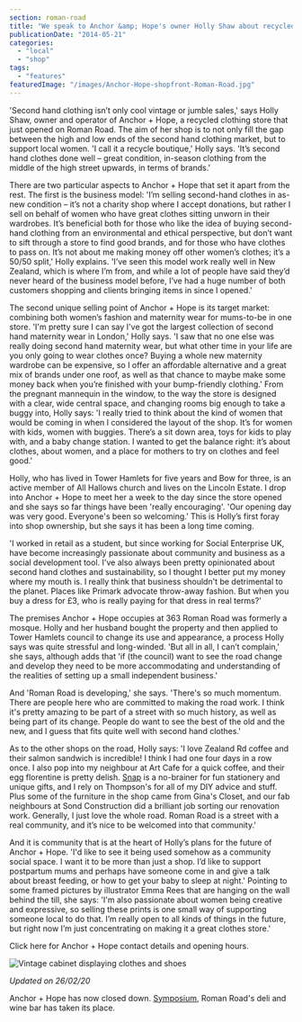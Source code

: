 ```yaml
---
section: roman-road
title: "We speak to Anchor &amp; Hope's owner Holly Shaw about recycled clothing"
publicationDate: "2014-05-21"
categories: 
  - "local"
  - "shop"
tags: 
  - "features"
featuredImage: "/images/Anchor-Hope-shopfront-Roman-Road.jpg"
---
```


'Second hand clothing isn’t only cool vintage or jumble sales,' says Holly Shaw, owner and operator of Anchor + Hope, a recycled clothing store that just opened on Roman Road. The aim of her shop is to not only fill the gap between the high and low ends of the second hand clothing market, but to support local women. 'I call it a recycle boutique,' Holly says. 'It’s second hand clothes done well – great condition, in-season clothing from the middle of the high street upwards, in terms of brands.'

There are two particular aspects to Anchor + Hope that set it apart from the rest. The first is the business model: 'I’m selling second-hand clothes in as-new condition – it’s not a charity shop where I accept donations, but rather I sell on behalf of women who have great clothes sitting unworn in their wardrobes. It’s beneficial both for those who like the idea of buying second-hand clothing from an environmental and ethical perspective, but don’t want to sift through a store to find good brands, and for those who have clothes to pass on. It’s not about me making money off other women’s clothes; it’s a 50/50 split,' Holly explains. 'I’ve seen this model work really well in New Zealand, which is where I’m from, and while a lot of people have said they’d never heard of the business model before, I’ve had a huge number of both customers shopping and clients bringing items in since I opened.'

The second unique selling point of Anchor + Hope is its target market: combining both women’s fashion and maternity wear for mums-to-be in one store. 'I'm pretty sure I can say I've got the largest collection of second hand maternity wear in London,' Holly says. 'I saw that no one else was really doing second hand maternity wear, but what other time in your life are you only going to wear clothes once? Buying a whole new maternity wardrobe can be expensive, so I offer an affordable alternative and a great mix of brands under one roof, as well as that chance to maybe make some money back when you’re finished with your bump-friendly clothing.' From the pregnant mannequin in the window, to the way the store is designed with a clear, wide central space, and changing rooms big enough to take a buggy into, Holly says: 'I really tried to think about the kind of women that would be coming in when I considered the layout of the shop. It’s for women with kids, women with buggies. There’s a sit down area, toys for kids to play with, and a baby change station. I wanted to get the balance right: it’s about clothes, about women, and a place for mothers to try on clothes and feel good.'

Holly, who has lived in Tower Hamlets for five years and Bow for three, is an active member of All Hallows church and lives on the Lincoln Estate. I drop into Anchor + Hope to meet her a week to the day since the store opened and she says so far things have been 'really encouraging'. 'Our opening day was very good. Everyone's been so welcoming.' This is Holly’s first foray into shop ownership, but she says it has been a long time coming.

'I worked in retail as a student, but since working for Social Enterprise UK, have become increasingly passionate about community and business as a social development tool. I've also always been pretty opinionated about second hand clothes and sustainability, so I thought I better put my money where my mouth is. I really think that business shouldn't be detrimental to the planet. Places like Primark advocate throw-away fashion. But when you buy a dress for £3, who is really paying for that dress in real terms?'

The premises Anchor + Hope occupies at 363 Roman Road was formerly a mosque. Holly and her husband bought the property and then applied to Tower Hamlets council to change its use and appearance, a process Holly says was quite stressful and long-winded. 'But all in all, I can’t complain,' she says, although adds that 'if (the council) want to see the road change and develop they need to be more accommodating and understanding of the realities of setting up a small independent business.'

And 'Roman Road is developing,' she says. 'There's so much momentum. There are people here who are committed to making the road work. I think it's pretty amazing to be part of a street with so much history, as well as being part of its change. People do want to see the best of the old and the new, and I guess that fits quite well with second hand clothes.'

As to the other shops on the road, Holly says: 'I love Zealand Rd coffee and their salmon sandwich is incredible! I think I had one four days in a row once. I also pop into my neighbour at Art Cafe for a quick coffee, and their egg florentine is pretty delish. [Snap](https://romanroadlondon.com/helen-fisher-snap-store-interview/) is a no-brainer for fun stationery and unique gifts, and I rely on Thompson's for all of my DIY advice and stuff. Plus some of the furniture in the shop came from Gina's Closet, and our fab neighbours at Sond Construction did a brilliant job sorting our renovation work. Generally, I just love the whole road. Roman Road is a street with a real community, and it’s nice to be welcomed into that community.'

And it is community that is at the heart of Holly’s plans for the future of Anchor + Hope. 'I'd like to see it being used somehow as a community social space. I want it to be more than just a shop. I’d like to support postpartum mums and perhaps have someone come in and give a talk about breast feeding, or how to get your baby to sleep at night.' Pointing to some framed pictures by illustrator Emma Rees that are hanging on the wall behind the till, she says: 'I'm also passionate about women being creative and expressive, so selling these prints is one small way of supporting someone local to do that. I’m really open to all kinds of things in the future, but right now I’m just concentrating on making it a great clothes store.'

Click here for Anchor + Hope contact details and opening hours.

![](/images/Anchor-Hope-clothes-cabinet-1.jpg "Vintage cabinet displaying clothes and shoes ")

_Updated on 26/02/20_

Anchor + Hope has now closed down. [Symposium](https://romanroadlondon.com/symposium-italian-restaurant-giuseppe-pollifrone-interview/), Roman Road's deli and wine bar has taken its place.
